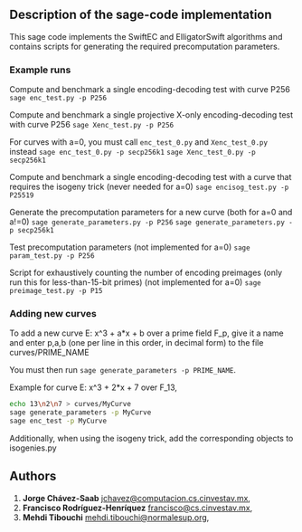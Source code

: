 ## Description of the sage-code implementation

This sage code implements the SwiftEC and ElligatorSwift algorithms and contains scripts for generating the required precomputation parameters.

### Example runs

Compute and benchmark a single encoding-decoding test with curve P256
`sage enc_test.py -p P256`

Compute and benchmark a single projective X-only encoding-decoding test with curve P256
`sage Xenc_test.py -p P256`

For curves with a=0, you must call `enc_test_0.py` and `Xenc_test_0.py` instead
`sage enc_test_0.py -p secp256k1`
`sage Xenc_test_0.py -p secp256k1`

Compute and benchmark a single encoding-decoding test with a curve that requires the isogeny trick (never needed for a=0)
`sage encisog_test.py -p P25519`

Generate the precomputation parameters for a new curve (both for a=0 and a!=0)
`sage generate_parameters.py -p P256`
`sage generate_parameters.py -p secp256k1`

Test precomputation parameters (not implemented for a=0)
`sage param_test.py -p P256`

Script for exhaustively counting the number of encoding preimages (only run this for less-than-15-bit primes) (not implemented for a=0)
`sage preimage_test.py -p P15`

### Adding new curves

To add a new curve E: x^3 + a*x + b over a prime field F_p, give it a name and enter p,a,b (one per line in this order, in decimal form) to the file curves/PRIME_NAME

You must then run `sage generate_parameters -p PRIME_NAME`.

Example for curve E: x^3 + 2*x + 7 over F_13,
```bash
echo 13\n2\n7 > curves/MyCurve
sage generate_parameters -p MyCurve
sage enc_test -p MyCurve
```

Additionally, when using the isogeny trick, add the corresponding objects to isogenies.py

## Authors

1. **Jorge Chávez-Saab** <jchavez@computacion.cs.cinvestav.mx>,
2. **Francisco Rodríguez-Henríquez** <francisco@cs.cinvestav.mx>, 
3. **Mehdi Tibouchi** <mehdi.tibouchi@normalesup.org>, 
